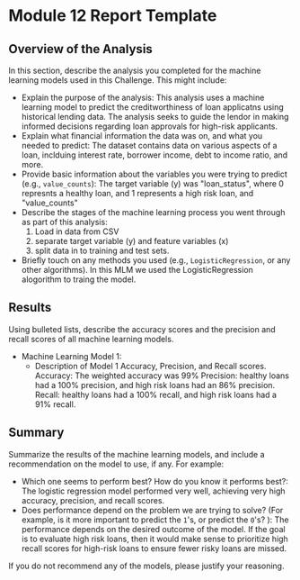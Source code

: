 # Module 12 Report Template

## Overview of the Analysis

In this section, describe the analysis you completed for the machine learning models used in this Challenge. This might include:

* Explain the purpose of the analysis:
    This analysis uses a machine learning model to predict the creditworthiness of loan applicatns using historical lending data. The analysis seeks to guide the lendor in making informed decisions regarding loan approvals for high-risk applicants. 
* Explain what financial information the data was on, and what you needed to predict:
    The dataset contains data on various aspects of a loan, inclduing interest rate, borrower income, debt to income ratio, and more.
* Provide basic information about the variables you were trying to predict (e.g., `value_counts`):
    The target variable (y) was "loan_status", where 0 represnts a healthy loan, and 1 represents a high risk loan, and "value_counts" 
* Describe the stages of the machine learning process you went through as part of this analysis:
    1) Load in data from CSV
    2) separate target variable (y) and feature variables (x)
    3) split data in to training and test sets. 
* Briefly touch on any methods you used (e.g., `LogisticRegression`, or any other algorithms).
    In this MLM we used the LogisticRegression alogorithm to traing the model.

## Results

Using bulleted lists, describe the accuracy scores and the precision and recall scores of all machine learning models.

* Machine Learning Model 1:
    * Description of Model 1 Accuracy, Precision, and Recall scores.
        Accuracy: The weighted accuracy was 99% 
        Precision: healthy loans had a 100% precision, and high risk loans had an 86% precision.
        Recall: healthy loans had a 100% recall, and high risk loans had a 91% recall. 

## Summary

Summarize the results of the machine learning models, and include a recommendation on the model to use, if any. For example:

* Which one seems to perform best? How do you know it performs best?:
    The logistic regression model performed very well, achieving very high accuracy, precision, and recall scores. 
* Does performance depend on the problem we are trying to solve? (For example, is it more important to predict the `1`'s, or predict the `0`'s? ):
    The performance depends on the desired outcome of the model. If the goal is to evaluate high risk loans, then it would make sense to prioritize high recall scores for high-risk loans to ensure fewer risky loans are missed.

If you do not recommend any of the models, please justify your reasoning.
